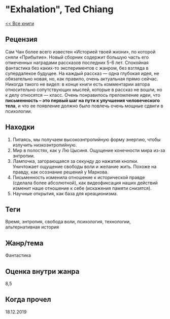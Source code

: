# "Exhalation", Ted Chiang

[<< Все книги](../README.md)

## Рецензия

Сам Чан более всего известен «Историей твоей жизни», по которой сняли «Прибытие». Новый сборник содержит большую часть его отмеченных наградами рассказов последних 5-6 лет. Спокойная фантастика без каких-то экспериментов с жанром, без взгляда в супердалекое будущее. На каждый рассказ — одна глубокая идея, не обязательно новая, но, как правило, очень актуальная прямо сейчас. Никогда такого не видел: в конце книги есть комментарии автора относительно сопутствующих мыслей, которые в рассказ не вошли, но к делу относятся — класс. Очень понравилось преломление идеи, что **письменность – это первый шаг на пути к улучшения человеческого тела**, и что ее появление должно было повлечь очень мощные сдвиги в психологии.


## Находки

1. Питаясь, мы получаем высокоэнтропийную форму энергию, чтобы излучить низкоэнтропийную.
2. Мир в полостях, как у Лю Цысиня. Ощущение конечности мира из-за энтропии.
3. Лампочка, загорающаяся за секунду до нажатия кнопки. Уничтожает ощущение свободы воли и желание жить. Похоже на правду, как осознание решений у Маркова.
4. Письменность изменила отношение к исторической правде (сделала более абсолютной), как видеофиксация наших действий изменит наше отношение к себе (искажения памяти снизятся).
5. Научные открытия, как база для креационизма.


## Теги

Время, энтропия, свобода воли, психология, технологии, альтернативная история

## Жанр/тема

Фантастика

## Оценка внутри жанра

8,5

## Когда прочел

18.12.2019
